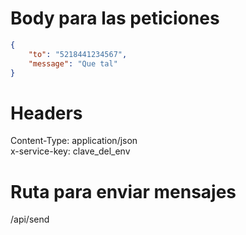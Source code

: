 # Body para las peticiones

```json
{
    "to": "5218441234567",
    "message": "Que tal"
}
```

# Headers
Content-Type: application/json
<br>
x-service-key: clave_del_env

# Ruta para enviar mensajes
/api/send
